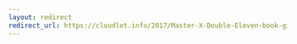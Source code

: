 ```yaml
---
layout: redirect
redirect_url: https://cloudlet.info/2017/Master-X-Double-Eleven-book-gift-package
---
```

